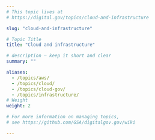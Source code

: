 ```yaml
---
# This topic lives at
# https://digital.gov/topics/cloud-and-infrastructure

slug: "cloud-and-infrastructure"

# Topic Title
title: "Cloud and infrastructure"

# description — keep it short and clear
summary: ""

aliases:
  - /topics/aws/
  - /topics/cloud/
  - /topics/cloud-gov/
  - /topics/infrastructure/
# Weight
weight: 2

# For more information on managing topics,
# see https://github.com/GSA/digitalgov.gov/wiki

---
```

